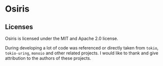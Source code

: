 # Osiris 


## Licenses
Osiris is licensed under the MIT and Apache 2.0 license.

During developing a lot of code was referenced or directly taken from `tokio`, `tokio-uring`, `monoio` and other related projects. I would like to thank and give attribution to the authors of these projects.
